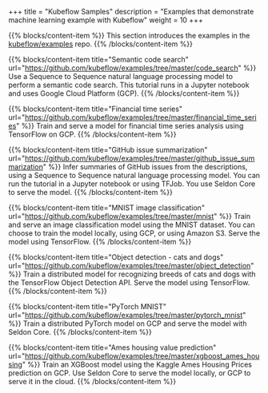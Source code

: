+++
title = "Kubeflow Samples"
description = "Examples that demonstrate machine learning example with Kubeflow"
weight = 10
+++

{{% blocks/content-item %}}
This section introduces the examples in the
[kubeflow/examples](https://github.com/kubeflow/examples) repo.
{{% /blocks/content-item %}}

{{% blocks/content-item title="Semantic code search"
  url="https://github.com/kubeflow/examples/tree/master/code_search" %}}
Use a Sequence to Sequence natural language processing model to perform a semantic code search. This tutorial runs in a Jupyter notebook and uses Google Cloud Platform (GCP).
{{% /blocks/content-item %}}

{{% blocks/content-item title="Financial time series"
  url="https://github.com/kubeflow/examples/tree/master/financial_time_series" %}}
Train and serve a model for financial time series analysis using TensorFlow
on GCP.
{{% /blocks/content-item %}}


{{% blocks/content-item title="GitHub issue summarization"
  url="https://github.com/kubeflow/examples/tree/master/github_issue_summarization" %}}
Infer summaries of GitHub issues from the descriptions, using a Sequence to
Sequence natural language processing model. You can run the tutorial in a
Jupyter notebook or using TFJob. You use Seldon Core to serve the model.
{{% /blocks/content-item %}}

{{% blocks/content-item title="MNIST image classification"
  url="https://github.com/kubeflow/examples/tree/master/mnist" %}}
Train and serve an image classification model using the MNIST dataset. You can
choose to train the model locally, using GCP, or using Amazon S3. Serve the
model using TensorFlow.
{{% /blocks/content-item %}}

{{% blocks/content-item title="Object detection - cats and dogs"
  url="https://github.com/kubeflow/examples/tree/master/object_detection" %}}
Train a distributed model for recognizing breeds of cats and
dogs with the TensorFlow Object Detection API. Serve the model using TensorFlow.
{{% /blocks/content-item %}}

{{% blocks/content-item title="PyTorch MNIST"
  url="https://github.com/kubeflow/examples/tree/master/pytorch_mnist" %}}
Train a distributed PyTorch model on GCP and serve the model with Seldon Core.
{{% /blocks/content-item %}}

{{% blocks/content-item title="Ames housing value prediction"
  url="https://github.com/kubeflow/examples/tree/master/xgboost_ames_housing" %}}
Train an XGBoost model using the Kaggle Ames Housing Prices prediction on GCP.
Use Seldon Core to serve the model locally, or GCP to serve it in the cloud.
{{% /blocks/content-item %}}
